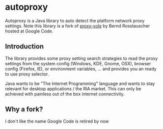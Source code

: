 autoproxy
=========

Autoproxy is a Java library to auto detect the platform network proxy settings. Note this library is a fork of
[proxy-vole](https://code.google.com/p/proxy-vole/) by Bernd Rosstauscher hosted at Google Code.

Introduction
------------

The library provides some proxy setting search strategies to read the proxy settings from the system config 
(Windows, KDE, Gnome, OSX), browser config (Firefox, IE), or environment variables, ... and provides you an ready to use proxy selector.

Java wants to be "The Internet Programming" language and wants to stay relevant for desktop applications / the RIA market.
This can only be achieved with painless out of the box internet connectivity.

Why a fork?
-----------
I don't like the name
Google Code is retired by now
